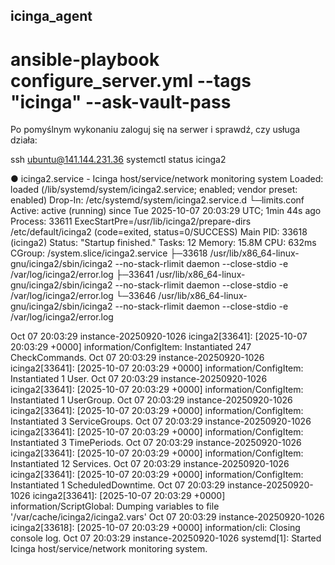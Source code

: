 icinga_agent
------------

# ansible-playbook configure_server.yml --tags "icinga" --ask-vault-pass

Po pomyślnym wykonaniu zaloguj się na serwer i sprawdź, czy usługa działa:
 
ssh ubuntu@141.144.231.36
systemctl status icinga2



● icinga2.service - Icinga host/service/network monitoring system
Loaded: loaded (/lib/systemd/system/icinga2.service; enabled; vendor preset: enabled)
Drop-In: /etc/systemd/system/icinga2.service.d
└─limits.conf
Active: active (running) since Tue 2025-10-07 20:03:29 UTC; 1min 44s ago
Process: 33611 ExecStartPre=/usr/lib/icinga2/prepare-dirs /etc/default/icinga2 (code=exited, status=0/SUCCESS)
Main PID: 33618 (icinga2)
Status: "Startup finished."
Tasks: 12
Memory: 15.8M
CPU: 632ms
CGroup: /system.slice/icinga2.service
├─33618 /usr/lib/x86_64-linux-gnu/icinga2/sbin/icinga2 --no-stack-rlimit daemon --close-stdio -e /var/log/icinga2/error.log
├─33641 /usr/lib/x86_64-linux-gnu/icinga2/sbin/icinga2 --no-stack-rlimit daemon --close-stdio -e /var/log/icinga2/error.log
└─33646 /usr/lib/x86_64-linux-gnu/icinga2/sbin/icinga2 --no-stack-rlimit daemon --close-stdio -e /var/log/icinga2/error.log

Oct 07 20:03:29 instance-20250920-1026 icinga2[33641]: [2025-10-07 20:03:29 +0000] information/ConfigItem: Instantiated 247 CheckCommands.
Oct 07 20:03:29 instance-20250920-1026 icinga2[33641]: [2025-10-07 20:03:29 +0000] information/ConfigItem: Instantiated 1 User.
Oct 07 20:03:29 instance-20250920-1026 icinga2[33641]: [2025-10-07 20:03:29 +0000] information/ConfigItem: Instantiated 1 UserGroup.
Oct 07 20:03:29 instance-20250920-1026 icinga2[33641]: [2025-10-07 20:03:29 +0000] information/ConfigItem: Instantiated 3 ServiceGroups.
Oct 07 20:03:29 instance-20250920-1026 icinga2[33641]: [2025-10-07 20:03:29 +0000] information/ConfigItem: Instantiated 3 TimePeriods.
Oct 07 20:03:29 instance-20250920-1026 icinga2[33641]: [2025-10-07 20:03:29 +0000] information/ConfigItem: Instantiated 12 Services.
Oct 07 20:03:29 instance-20250920-1026 icinga2[33641]: [2025-10-07 20:03:29 +0000] information/ConfigItem: Instantiated 1 ScheduledDowntime.
Oct 07 20:03:29 instance-20250920-1026 icinga2[33641]: [2025-10-07 20:03:29 +0000] information/ScriptGlobal: Dumping variables to file '/var/cache/icinga2/icinga2.vars'
Oct 07 20:03:29 instance-20250920-1026 icinga2[33618]: [2025-10-07 20:03:29 +0000] information/cli: Closing console log.
Oct 07 20:03:29 instance-20250920-1026 systemd[1]: Started Icinga host/service/network monitoring system.